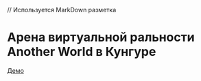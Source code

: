 // Используется MarkDown разметка
# Арена виртуальной ральности Another World в Кунгуре

[Демо]([https://vivaldi.com/](https://another-world-nine.vercel.app/))
